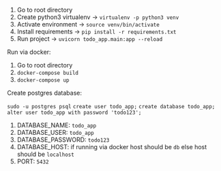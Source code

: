 1. Go to root directory
2. Create python3 virtualenv -> `virtualenv -p python3 venv`
3. Activate environment -> `source venv/bin/activate`
4. Install requirements -> `pip install -r requirements.txt`
5. Run project -> `uvicorn todo_app.main:app --reload`

Run via docker:
1. Go to root directory
2. `docker-compose build`
3. `docker-compose up`

Create postgres database:

`sudo -u postgres psql`
`create user todo_app;`
`create database todo_app;`
`alter user todo_app with password 'todo123';`

1. DATABASE_NAME: `todo_app`
2. DATABASE_USER: `todo_app`
3. DATABASE_PASSWORD: `todo123`
4. DATABASE_HOST: if running via docker host should be `db` else host should be `localhost`
5. PORT: `5432`
